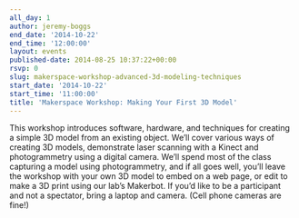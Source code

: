 ```yaml
---
all_day: 1
author: jeremy-boggs
end_date: '2014-10-22'
end_time: '12:00:00'
layout: events
published-date: 2014-08-25 10:37:22+00:00
rsvp: 0
slug: makerspace-workshop-advanced-3d-modeling-techniques
start_date: '2014-10-22'
start_time: '11:00:00'
title: 'Makerspace Workshop: Making Your First 3D Model'
---
```


This workshop introduces software, hardware, and techniques for creating a simple 3D model from an existing object. We’ll cover various ways of creating 3D models, demonstrate laser scanning with a Kinect and photogrammetry using a digital camera. We’ll spend most of the class capturing a model using photogrammetry, and if all goes well, you’ll leave the workshop with your own 3D model to embed on a web page, or edit to make a 3D print using our lab’s Makerbot. If you’d like to be a participant and not a spectator, bring a laptop and camera. (Cell phone cameras are fine!)
